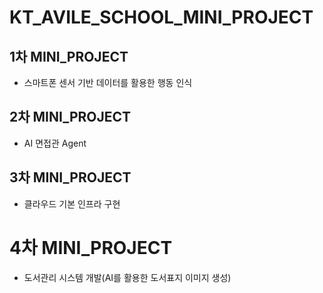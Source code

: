 # KT_AVILE_SCHOOL_MINI_PROJECT
## 1차 MINI_PROJECT 
- 스마트폰 센서 기반 데이터를 활용한 행동 인식
## 2차 MINI_PROJECT 
- AI 면접관 Agent
## 3차 MINI_PROJECT 
- 클라우드 기본 인프라 구현
# 4차 MINI_PROJECT 
- 도서관리 시스템 개발(AI를 활용한 도서표지 이미지 생성)
